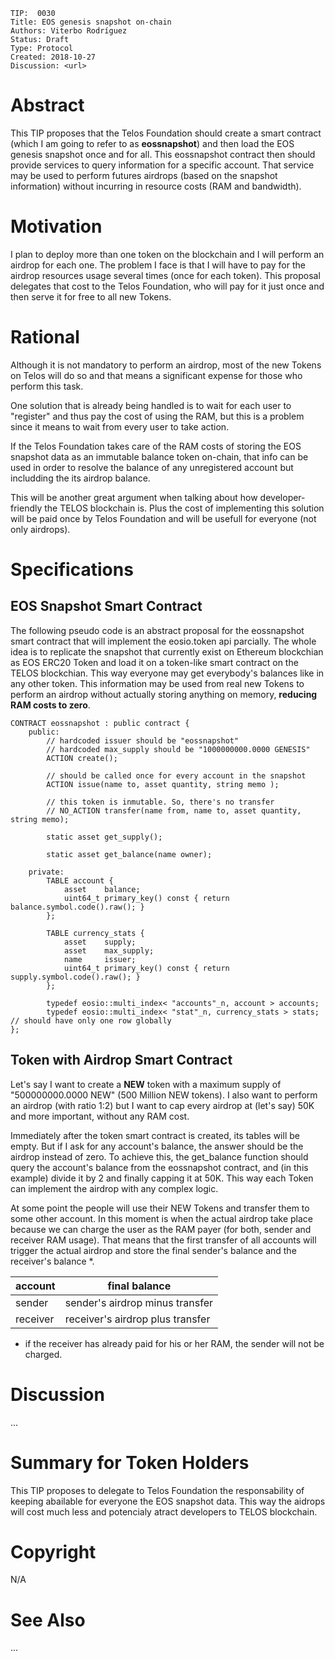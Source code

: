    TIP:  0030
    Title: EOS genesis snapshot on-chain
    Authors: Viterbo Rodríguez
    Status: Draft
    Type: Protocol
    Created: 2018-10-27
    Discussion: <url>

# Abstract
This TIP proposes that the Telos Foundation should create a smart contract (which I am going to refer to as **eossnapshot**) and then load the EOS genesis snapshot once and for all. This eossnapshot contract then should provide services to query information for a specific account. That service may be used to perform futures airdrops (based on the snapshot information) without incurring in resource costs (RAM and bandwidth).

# Motivation
I plan to deploy more than one token on the blockchain and I will perform an airdrop for each one. The problem I face is that I will have to pay for the airdrop resources usage several times (once for each token). This proposal delegates that cost to the Telos Foundation, who will pay for it just once and then serve it for free to all new Tokens.

# Rational
Although it is not mandatory to perform an airdrop, most of the new Tokens on Telos will do so and that means a significant expense for those who perform this task.

One solution that is already being handled is to wait for each user to "register" and thus pay the cost of using the RAM, but this is a problem since it means to wait from every user to take action.

If the Telos Foundation takes care of the RAM costs of storing the EOS snapshot data as an immutable balance token on-chain, that info can be used in order to resolve the balance of any unregistered account but includding the its airdrop balance.

This will be another great argument when talking about how developer-friendly the TELOS blockchain is. Plus the cost of implementing this solution will be paid once by Telos Foundation and will be usefull for everyone (not only airdrops).

# Specifications

## EOS Snapshot Smart Contract
The following pseudo code is an abstract proposal for the eossnapshot smart contract that will implement the eosio.token api parcially. The whole idea is to replicate the snapshot that currently exist on Ethereum blockchian as EOS ERC20 Token and load it on a token-like smart contract on the TELOS blockchian. This way everyone may get everybody's balances like in any other token. This information may be used from real new Tokens to perform an airdrop without actually storing anything on memory, **reducing RAM costs to zero**.

    CONTRACT eossnapshot : public contract {
        public:
            // hardcoded issuer should be "eossnapshot"
            // hardcoded max_supply should be "1000000000.0000 GENESIS"
            ACTION create();

            // should be called once for every account in the snapshot
            ACTION issue(name to, asset quantity, string memo );

            // this token is inmutable. So, there's no transfer
            // NO_ACTION transfer(name from, name to, asset quantity, string memo);

            static asset get_supply();

            static asset get_balance(name owner);

        private:
            TABLE account {
                asset    balance;
                uint64_t primary_key() const { return balance.symbol.code().raw(); }
            };

            TABLE currency_stats {
                asset    supply;
                asset    max_supply;
                name     issuer;
                uint64_t primary_key() const { return supply.symbol.code().raw(); }
            };

            typedef eosio::multi_index< "accounts"_n, account > accounts;
            typedef eosio::multi_index< "stat"_n, currency_stats > stats; // should have only one row globally 
    };

## Token with Airdrop Smart Contract

Let's say I want to create a **NEW** token with a maximum supply of "500000000.0000 NEW" (500 Million NEW tokens). I also want to perform an airdrop (with ratio 1:2) but I want to cap every airdrop at (let's say) 50K and more important, without any RAM cost. 

Immediately after the token smart contract is created, its tables will be empty. But if I ask for any account's balance, the answer should be the airdrop instead of zero. To achieve this, the get_balance function should query the account's balance from the eossnapshot contract, and (in this example) divide it by 2 and finally capping it at 50K. This way each Token can implement the airdrop with any complex logic.

At some point the people will use their NEW Tokens and transfer them to some other account. In this moment is when the actual airdrop take place because we can charge the user as the RAM payer (for both, sender and receiver RAM usage). That means that the first transfer of all accounts will trigger the actual airdrop and store the final sender's balance and the receiver's balance *.

account   | final balance
----------|---------------
sender    | sender's airdrop minus transfer
receiver  | receiver's airdrop plus transfer

* if the receiver has already paid for his or her RAM, the sender will not be charged.

# Discussion
...

# Summary for Token Holders
This TIP proposes to delegate to Telos Foundation the responsability of keeping abailable for everyone the EOS snapshot data. This way the aidrops will cost much less and potencialy atract developers to TELOS blockchain.

# Copyright
N/A

# See Also
...

